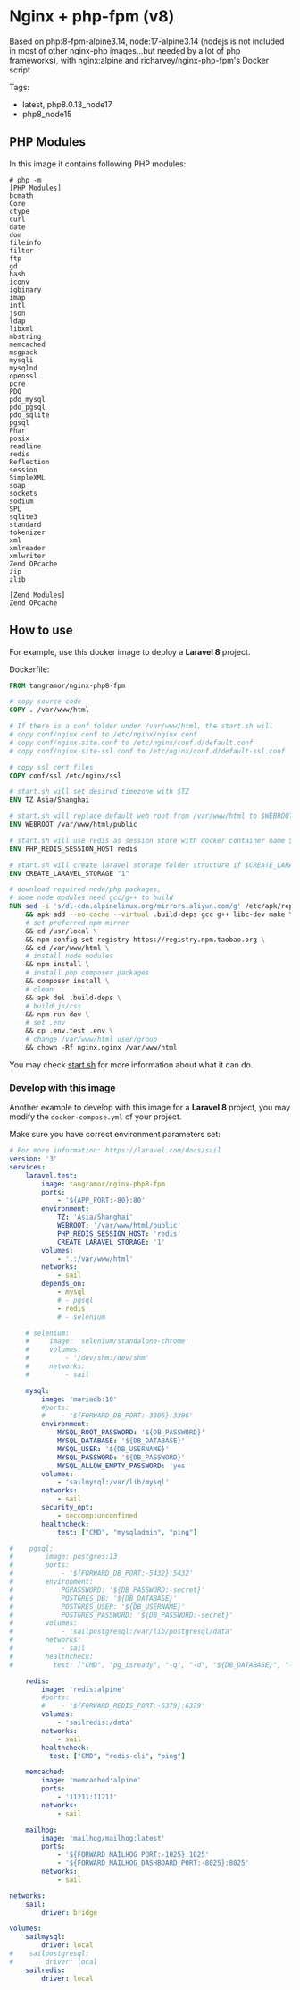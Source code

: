 # Nginx + php-fpm (v8)

Based on php:8-fpm-alpine3.14, node:17-alpine3.14 (nodejs is not included in most of other nginx-php images...but needed by a lot of php frameworks), with nginx:alpine and richarvey/nginx-php-fpm's Docker script

Tags:
* latest, php8.0.13_node17
* php8_node15
## PHP Modules

In this image it contains following PHP modules:

```
# php -m
[PHP Modules]
bcmath
Core
ctype
curl
date
dom
fileinfo
filter
ftp
gd
hash
iconv
igbinary
imap
intl
json
ldap
libxml
mbstring
memcached
msgpack
mysqli
mysqlnd
openssl
pcre
PDO
pdo_mysql
pdo_pgsql
pdo_sqlite
pgsql
Phar
posix
readline
redis
Reflection
session
SimpleXML
soap
sockets
sodium
SPL
sqlite3
standard
tokenizer
xml
xmlreader
xmlwriter
Zend OPcache
zip
zlib

[Zend Modules]
Zend OPcache
```

## How to use

For example, use this docker image to deploy a **Laravel 8** project.

Dockerfile:

```dockerfile
FROM tangramor/nginx-php8-fpm

# copy source code
COPY . /var/www/html

# If there is a conf folder under /var/www/html, the start.sh will
# copy conf/nginx.conf to /etc/nginx/nginx.conf
# copy conf/nginx-site.conf to /etc/nginx/conf.d/default.conf
# copy conf/nginx-site-ssl.conf to /etc/nginx/conf.d/default-ssl.conf

# copy ssl cert files
COPY conf/ssl /etc/nginx/ssl

# start.sh will set desired timezone with $TZ
ENV TZ Asia/Shanghai

# start.sh will replace default web root from /var/www/html to $WEBROOT
ENV WEBROOT /var/www/html/public

# start.sh will use redis as session store with docker container name $PHP_REDIS_SESSION_HOST
ENV PHP_REDIS_SESSION_HOST redis

# start.sh will create laravel storage folder structure if $CREATE_LARAVEL_STORAGE = 1
ENV CREATE_LARAVEL_STORAGE "1"

# download required node/php packages, 
# some node modules need gcc/g++ to build
RUN sed -i 's/dl-cdn.alpinelinux.org/mirrors.aliyun.com/g' /etc/apk/repositories \
    && apk add --no-cache --virtual .build-deps gcc g++ libc-dev make \
    # set preferred npm mirror
    && cd /usr/local \
    && npm config set registry https://registry.npm.taobao.org \
    && cd /var/www/html \
    # install node modules
    && npm install \
    # install php composer packages
    && composer install \
    # clean
    && apk del .build-deps \
    # build js/css
    && npm run dev \
    # set .env
    && cp .env.test .env \
    # change /var/www/html user/group
    && chown -Rf nginx.nginx /var/www/html
```

You may check [start.sh](https://github.com/tangramor/nginx-php8-fpm/blob/master/start.sh) for more information about what it can do.


### Develop with this image

Another example to develop with this image for a **Laravel 8** project, you may modify the `docker-compose.yml` of your project.

Make sure you have correct environment parameters set:

```yaml
# For more information: https://laravel.com/docs/sail
version: '3'
services:
    laravel.test:
        image: tangramor/nginx-php8-fpm
        ports:
            - '${APP_PORT:-80}:80'
        environment:
            TZ: 'Asia/Shanghai'
            WEBROOT: '/var/www/html/public'
            PHP_REDIS_SESSION_HOST: 'redis'
            CREATE_LARAVEL_STORAGE: '1'
        volumes:
            - '.:/var/www/html'
        networks:
            - sail
        depends_on:
            - mysql
            # - pgsql
            - redis
            # - selenium

    # selenium:
    #     image: 'selenium/standalone-chrome'
    #     volumes:
    #         - '/dev/shm:/dev/shm'
    #     networks:
    #         - sail

    mysql:
        image: 'mariadb:10'
        #ports:
        #    - '${FORWARD_DB_PORT:-3306}:3306'
        environment:
            MYSQL_ROOT_PASSWORD: '${DB_PASSWORD}'
            MYSQL_DATABASE: '${DB_DATABASE}'
            MYSQL_USER: '${DB_USERNAME}'
            MYSQL_PASSWORD: '${DB_PASSWORD}'
            MYSQL_ALLOW_EMPTY_PASSWORD: 'yes'
        volumes:
            - 'sailmysql:/var/lib/mysql'
        networks:
            - sail
        security_opt:
            - seccomp:unconfined
        healthcheck:
            test: ["CMD", "mysqladmin", "ping"]

#    pgsql:
#        image: postgres:13
#        ports:
#            - '${FORWARD_DB_PORT:-5432}:5432'
#        environment:
#            PGPASSWORD: '${DB_PASSWORD:-secret}'
#            POSTGRES_DB: '${DB_DATABASE}'
#            POSTGRES_USER: '${DB_USERNAME}'
#            POSTGRES_PASSWORD: '${DB_PASSWORD:-secret}'
#        volumes:
#            - 'sailpostgresql:/var/lib/postgresql/data'
#        networks:
#            - sail
#        healthcheck:
#          test: ["CMD", "pg_isready", "-q", "-d", "${DB_DATABASE}", "-U", "${DB_USERNAME}"]

    redis:
        image: 'redis:alpine'
        #ports:
        #    - '${FORWARD_REDIS_PORT:-6379}:6379'
        volumes:
            - 'sailredis:/data'
        networks:
            - sail
        healthcheck:
          test: ["CMD", "redis-cli", "ping"]

    memcached:
        image: 'memcached:alpine'
        ports:
            - '11211:11211'
        networks:
            - sail

    mailhog:
        image: 'mailhog/mailhog:latest'
        ports:
            - '${FORWARD_MAILHOG_PORT:-1025}:1025'
            - '${FORWARD_MAILHOG_DASHBOARD_PORT:-8025}:8025'
        networks:
            - sail

networks:
    sail:
        driver: bridge

volumes:
    sailmysql:
        driver: local
#    sailpostgresql:
#        driver: local
    sailredis:
        driver: local
```
